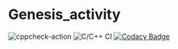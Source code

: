 # Genesis_activity
![cppcheck-action](https://github.com/99002448/Genesis_activity/workflows/cppcheck-action/badge.svg)
![C/C++ CI](https://github.com/99002448/Genesis_activity/workflows/C/C++%20CI/badge.svg)
[![Codacy Badge](https://app.codacy.com/project/badge/Grade/decf228e1d904bebb6276e2002800a42)](https://www.codacy.com/manual/yashwanth.penugonda/Genesis_activity?utm_source=github.com&amp;utm_medium=referral&amp;utm_content=99002448/Genesis_activity&amp;utm_campaign=Badge_Grade)
